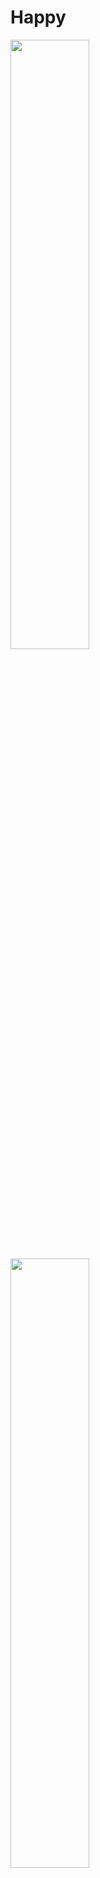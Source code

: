 # Happy


<img src="https://github.com/NicolasMorenoAlves/Happy/blob/main/server/uploads/landingPage.png" width="50%"/> <img src="https://github.com/NicolasMorenoAlves/Happy/blob/main/server/uploads/orfanatosMAPA.png" width="50%"/>
